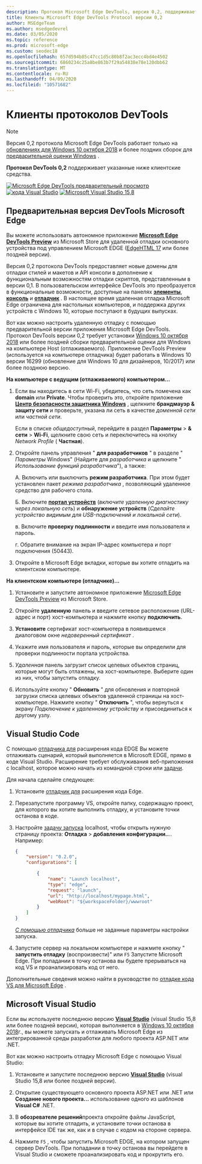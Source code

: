```yaml
---
description: Протокол Microsoft Edge DevTools, версия 0,2, поддерживает указанные ниже клиентские средства.
title: Клиенты Microsoft Edge DevTools Protocol версии 0,2
author: MSEdgeTeam
ms.author: msedgedevrel
ms.date: 03/05/2020
ms.topic: reference
ms.prod: microsoft-edge
ms.custom: seodec18
ms.openlocfilehash: 657d594b85c47cc1d5c80b8f2ac3ecc4bd4e4502
ms.sourcegitcommit: 6860234c25a8be863b7f29a54838e78e120dbb62
ms.translationtype: MT
ms.contentlocale: ru-RU
ms.lasthandoff: 04/09/2020
ms.locfileid: "10571682"
---
```

# Клиенты протоколов DevTools

> [!NOTE]
> Версия 0,2 протокола Microsoft Edge DevTools работает только на [обновлениях для Windows 10 октября 2018](/windows/uwp/whats-new/windows-10-build-17763) и более поздних сборок для [предварительной оценки Windows](https://insider.windows.com/en-us/getting-started/) .  

**Протокол DevTools 0,2** поддерживает указанные ниже клиентские средства.

[ ![ Microsoft Edge DevTools предварительный просмотр](../media/microsoft-edge-devtools.png)](#microsoft-edge-devtools-preview) [ ![ кода Visual Studio](../media/visual-studio-code.png)](#visual-studio-code) [ ![ Microsoft Visual Studio 15,8](../media/visual-studio-2017.png)](#microsoft-visual-studio)

## Предварительная версия DevTools Microsoft Edge

Вы можете использовать автономное приложение [**Microsoft Edge DevTools Preview**](https://www.microsoft.com/store/p/microsoft-edge-devtools-preview/9mzbfrmz0mnj?activetab=pivot%3aoverviewtab) из Microsoft Store для удаленной отладки основного устройства под управлением Microsoft EDGE ([EdgeHTML 17](../../dev-guide.md) или более поздней версии).

Версия 0,2 протокола DevTools предоставляет новые домены для отладки стилей и макетов и API консоли в дополнение к функциональным возможностям отладки скриптов, представленным в версии 0,1. В пользовательском интерфейсе DevTools это преобразуется в функциональные возможности, доступные на панелях [**элементы**](../../devtools-guide/elements.md), [**консоль**](../../devtools-guide/console.md) и [**отладчик**](../../devtools-guide/debugger.md) . В настоящее время удаленная отладка Microsoft Edge ограничена для настольных компьютеров, и поддержка других устройств с Windows 10, которые поступают в будущих выпусках.

Вот как можно настроить удаленную отладку с помощью предварительной версии приложения Microsoft Edge DevTools. Протокол DevTools версии 0,2 требует установки [Windows 10 октября 2018](/windows/uwp/whats-new/windows-10-build-17763) или более поздней сборки предварительной оценки для Windows на компьютере Host (отлаживаемого). Приложение DevTools Preview (используется на компьютере отладчика) будет работать в Windows 10 версии 16299 (обновление для Windows 10 для дизайнеров, 10/2017) или более позднюю версию.

**На компьютере с ведущим (отлаживаемого) компьютером...**

1. Если вы находитесь в сети Wi-Fi, убедитесь, что сеть помечена как **domain** или **Private**. Чтобы проверить это, откройте приложение [**Центр безопасности защитника Windows**](/windows/security/threat-protection/windows-defender-security-center/windows-defender-security-center) , щелкните **брандмауэр & защиту сети** и проверьте, указана ли сеть в качестве *доменной сети* или *частной сети*. 

    Если в списке *общедоступный*, перейдите в раздел **Параметры**  >  **& сети**  >  **Wi-Fi**, щелкните свою сеть и переключитесь на кнопку *Network Profile* ( **Частная**).

2. Откройте панель управления " **для разработчиков** " в разделе " *Параметры* Windows" (Найдите для *разработчика* и щелкните " *Использование функций разработчика*"), а также: 

    А. Включить или выключить **режим разработчика**. При этом будет установлен пакет *режима разработчика* , позволяющий удаленное средство для рабочего стола.

    Б. Включите [**портал устройств**](/windows/uwp/debug-test-perf/device-portal) (*включите удаленную диагностику через локальную сеть*) и **обнаружение устройств** (*Сделайте устройство видимым для USB-подключений и локальной сети*).

    в. Включите **проверку подлинности** и введите имя пользователя и пароль.

    г. Обратите внимание на экран IP-адрес компьютера и порт подключения (50443).

3. Откройте в Microsoft Edge вкладки, которые вы хотите отладить на клиентском компьютере.

**На клиентском компьютере (отладчике)...**

1.  Установите и запустите автономное приложение [Microsoft Edge DevTools Preview](https://www.microsoft.com/store/p/microsoft-edge-devtools-preview/9mzbfrmz0mnj?activetab=pivot%3aoverviewtab) из Microsoft Store.

2. Откройте **удаленную** панель и введите сетевое расположение (URL-адрес и порт) хост-компьютера и нажмите кнопку **подключить**.

3. **Установите** сертификат хост-компьютера в появившемся диалоговом окне *недоверенный сертификат* .

4. Укажите имя пользователя и пароль, которые вы определили для проверки подлинности портала устройства.

5. *Удаленная* панель загрузит список целевых объектов страниц, которые могут быть отлажены, на хост-компьютере. Выберите один из них, чтобы запустить отладку.

6. Используйте кнопку " **Обновить** " для обновления и повторной загрузки списка целевых объектов удаленной страницы на хост-компьютере. Нажмите кнопку " **Отключить** ", чтобы вернуться к экрану *Подключение к удаленному устройству* и присоединиться к другому узлу.

## Visual Studio Code

С помощью [отладчика для](https://marketplace.visualstudio.com/items?itemName=msjsdiag.debugger-for-edge) расширения кода EDGE Вы можете отлаживать сценарий, который выполняется в Microsoft EDGE, прямо в коде Visual Studio. Расширение требует обслуживания веб-приложения с localhost, которое можно начать из командной строки или [задачи](https://code.visualstudio.com/docs/editor/tasks).

Для начала сделайте следующее:

1. Установите [отладчик для](https://marketplace.visualstudio.com/items?itemName=msjsdiag.debugger-for-edge) расширения кода Edge.

2. Перезапустите программу VS, откройте папку, содержащую проект, для которого вы хотите выполнить отладку, и установите точки останова в коде.

3. Настройте [задачу запуска](https://code.visualstudio.com/docs/editor/debugging#_launch-configurations) localhost, чтобы открыть нужную страницу проекта: **Отладка**  >  **добавления конфигурации..**.. Например:

    ```json
    {
        "version": "0.2.0",
        "configurations": [

            {
                "name": "Launch localhost",
                "type": "edge",
                "request": "launch",
                "url": "http://localhost/mypage.html",
                "webRoot": "${workspaceFolder}/wwwroot"
            }
        ]
    }
    ```

    [*С помощью отладчика*](https://github.com/Microsoft/vscode-edge-debug2#using-the-debugger) больше не заданные параметры настройки запуска. 

4. Запустите сервер на локальном компьютере и нажмите кнопку " **запустить отладку** (воспроизвести)" или `F5` Запустите Microsoft Edge. При попадании в точку останова вы будете прерываться на код VS и проанализировать код от него.

Дополнительные сведения можно найти в руководстве по [отладке кода VS для Microsoft Edge](https://github.com/Microsoft/vscode-edge-debug2#----vs-code---debugger-for-microsoft-edge--) .

## Microsoft Visual Studio

Если вы используете последнюю версию [**Visual Studio**](https://www.visualstudio.com) (visual Studio 15,8 или более поздней версии), которая выполняется в [Windows 10 октября 2018](/windows/uwp/whats-new/windows-10-build-17763)г., вы можете запускать и отлаживать Microsoft Edge из интегрированной среды разработки для любого проекта ASP.NET или .NET.

Вот как можно настроить отладку Microsoft Edge с помощью Visual Studio:

1.  Установите и запустите последнюю версию [**Visual Studio**](https://www.visualstudio.com/) (visual Studio 15,8 или более поздней версии).

2. Открытие существующего основного проекта ASP.NET или .NET или **Создание нового проекта...** использование одного из шаблонов **Visual C#** .NET.

3. В **обозревателе решений**проекта откройте файлы JavaScript, которые вы хотите отладить, и установите точки останова в интерфейсе IDE так же, как и в случае с кодом на стороне сервера.

4. Нажмите `F5` , чтобы запустить Microsoft EDGE, на котором запущен сервер DevTools. При попадании в точку останова вы перейдете в Visual Studio и сможете проанализировать код и прокрутить его.
